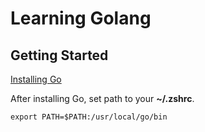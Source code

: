 # Learning Golang

## Getting Started

[Installing Go](https://golang.org/doc/)

After installing Go, set path to your **~/.zshrc**.

```shell
export PATH=$PATH:/usr/local/go/bin
```